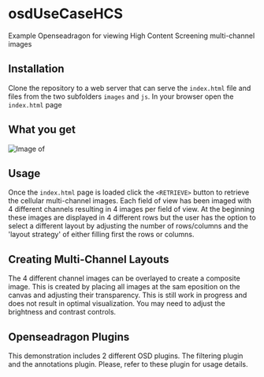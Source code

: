 # osdUseCaseHCS
Example Openseadragon for viewing High Content Screening multi-channel images
## Installation
Clone the repository to a web server that can serve the ```index.html``` file and files from the two subfolders ```images``` and ```js```.
In your browser open the ```index.html``` page
## What you get
![Image of ](https://docs.google.com/drawings/d/1YOca0YjIkSmU3WoFwW1JQy0SwnaGhyf5I-Yg0iRPbyI/pub?w=769&h=698)
## Usage
Once the ```index.html``` page is loaded click the ```<RETRIEVE>``` button to retrieve the cellular multi-channel images. 
Each field of view has been imaged with 4 different channels resulting in 4 images per field of view. At the beginning these images are displayed in 4 different rows 
but the user has the option to select a different layout by adjusting the number of rows/columns and the 'layout strategy' of either filling first the rows or columns.

## Creating Multi-Channel Layouts
The 4 different channel images can be overlayed to create a composite image. This is created by placing all images at the sam eposition on the canvas and adjusting their transparency. 
This is still work in progress and does not result in optimal visualization. You may need to adjust the brightness and contrast controls.

## Openseadragon Plugins
This demonstration includes 2 different OSD plugins. The filtering plugin and the annotations plugin. Please, refer to these plugin for usage details.

